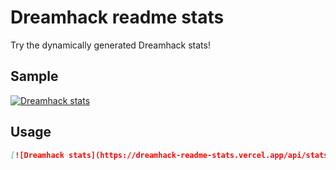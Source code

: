 # Dreamhack readme stats
Try the dynamically generated Dreamhack stats!

## Sample
[![Dreamhack stats](https://dreamhack-readme-stats.vercel.app/api/stats?username=weakness)](https://github.com/with-developer/dreamhack-readme-stats)

## Usage
```md
[![Dreamhack stats](https://dreamhack-readme-stats.vercel.app/api/stats?username=YOUR_DREAMHACK_USERNAME)]
```